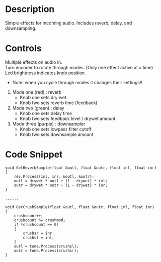 # Description
Simple effects for incoming audio. Includes reverb, delay, and downsampling.

# Controls
 Multiple effects on audio in.  
 Turn encoder to rotate through modes. (Only one effect active at a time)  
 Led brightness indicates knob position.   
   * Note: when you cycle through modes it changes their settings!!  
 1. Mode one (red) : reverb  
    * Knob one sets dry wet  
    * Knob two sets reverb time (feedback)  
 2. Mode two (green) : delay   
    * Knob one sets delay time   
    * Knob two sets feedback level / drywet amount   
 3. Mode three (purple) : downsampler  
    * Knob one sets lowpass filter cutoff  
    * Knob two sets downsample amount

# Code Snippet
    void GetReverbSample(float &outl, float &outr, float inl, float inr)
    {
        rev.Process(inl, inr, &outl, &outr);
        outl = drywet * outl + (1 - drywet) * inl;
        outr = drywet * outr + (1 - drywet) * inr;
    }

    ......

    void GetCrushSample(float &outl, float &outr, float inl, float inr)
    {
        crushcount++;
        crushcount %= crushmod;
        if (crushcount == 0)
        {
            crushsr = inr;
            crushsl = inl;
        }
        outl = tone.Process(crushsl);
        outr = tone.Process(crushsr);
    }


